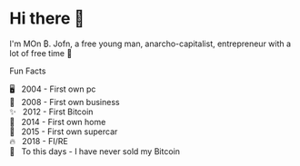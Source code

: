 # Hi there 👋

I'm MOn ₿. Jofn, a free young man, anarcho-capitalist, entrepreneur with a lot of free time 🤫

Fun Facts

🖥️ &nbsp;&nbsp;2004 - First own pc\
🎉 &nbsp;&nbsp;2008 - First own business\
✨ &nbsp;&nbsp;2012 - First Bitcoin\
🏡 &nbsp;&nbsp;2014 - First own home\
🚗 &nbsp;&nbsp;2015 - First own supercar\
🔥 &nbsp;&nbsp;2018 - FI/RE\
🚨 &nbsp;&nbsp;To this days - I have never sold my Bitcoin
